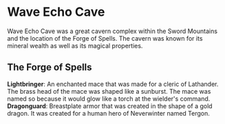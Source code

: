 # Wave Echo Cave
Wave Echo Cave was a great cavern complex within the Sword Mountains and the location of the Forge of Spells. The cavern was known for its mineral wealth as well as its magical properties. 

## The Forge of Spells
**Lightbringer**: An enchanted mace that was made for a cleric of Lathander. The brass head of the mace was shaped like a sunburst. The mace was named so because it would glow like a torch at the wielder's command.
**Dragonguard**: Breastplate armor that was created in the shape of a gold dragon. It was created for a human hero of Neverwinter named Tergon.